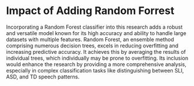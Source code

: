 # Impact of Adding Random Forrest


Incorporating a Random Forest classifier into this research adds a robust and versatile model known for its high accuracy and ability to handle large datasets with multiple features. Random Forest, an ensemble method comprising numerous decision trees, excels in reducing overfitting and increasing predictive accuracy. It achieves this by averaging the results of individual trees, which individually may be prone to overfitting. Its inclusion would enhance the research by providing a more comprehensive analysis, especially in complex classification tasks like distinguishing between SLI, ASD, and TD speech patterns.

